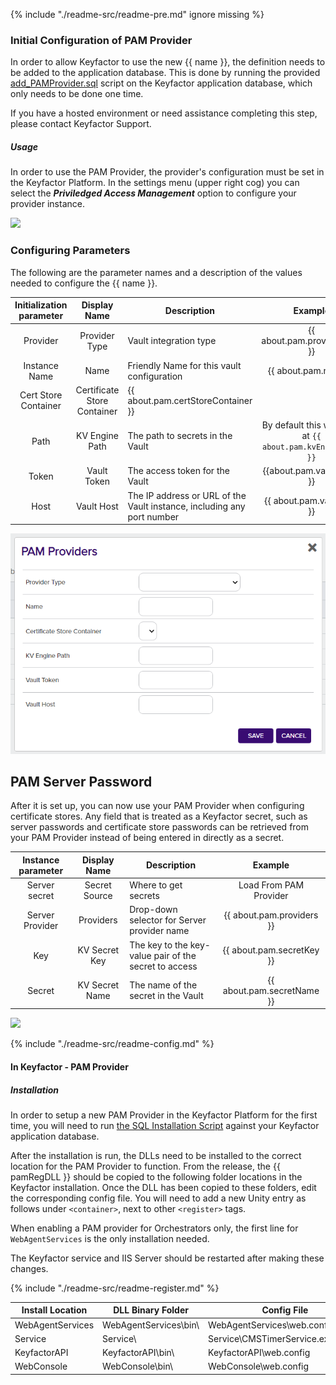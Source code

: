 {% include "./readme-src/readme-pre.md" ignore missing %}


### Initial Configuration of PAM Provider
In order to allow Keyfactor to use the new {{ name }}, the definition needs to be added to the application database.
This is done by running the provided [add_PAMProvider.sql](./add_PAMProvider.sql) script on the Keyfactor application database, which only needs to be done one time.

If you have a hosted environment or need assistance completing this step, please contact Keyfactor Support.

##### Usage
In order to use the PAM Provider, the provider's configuration must be set in the Keyfactor Platform. In the settings menu (upper right cog) you can select the ___Priviledged Access Management___ option to configure your provider instance.

![](./actions/images/setting.png)

### Configuring Parameters
The following are the parameter names and a description of the values needed to configure the {{ name }}.

| Initialization parameter | Display Name | Description | Example | 
| :---: | :---: | --- | :---: | 
| Provider | Provider Type | Vault integration type | {{ about.pam.providerType }} |
| Instance Name | Name | Friendly Name for this vault configuration | {{ about.pam.name }} |
| Cert Store Container | Certificate Store Container | {{ about.pam.certStoreContainer }} |
| Path | KV Engine Path | The path to secrets in the Vault | By default this would be at `{{ about.pam.kvEnginePath }}` |
| Token | Vault Token | The access token for the Vault | {{about.pam.vaultToken }} |
| Host | Vault Host | The IP address or URL of the Vault instance, including any port number | {{ about.pam.vaultHost }}  |

![](./images/config.png)


## PAM Server Password 
After it is set up, you can now use your PAM Provider when configuring certificate stores. Any field that is treated as a Keyfactor secret, such as server passwords and certificate store passwords can be retrieved from your PAM Provider instead of being entered in directly as a secret.

| Instance parameter | Display Name | Description | Example | 
| :---: | :---: | --- | :---: | 
| Server secret | Secret Source | Where to get secrets | Load From PAM Provider |
| Server Provider | Providers | Drop-down selector for Server provider name | {{ about.pam.providers }} |
| Key | KV Secret Key | The key to the key-value pair of the secret to access | {{ about.pam.secretKey }}  |
| Secret | KV Secret Name | The name of the secret in the Vault | {{ about.pam.secretName }} |

![](../../actions/images/password.png)


{% include "./readme-src/readme-config.md" %}

#### In Keyfactor - PAM Provider
##### Installation
In order to setup a new PAM Provider in the Keyfactor Platform for the first time, you will need to run [the SQL Installation Script](./add_PAMProvider.sql) against your Keyfactor application database.

After the installation is run, the DLLs need to be installed to the correct location for the PAM Provider to function. From the release, the {{ pamRegDLL }} should be copied to the following folder locations in the Keyfactor installation. Once the DLL has been copied to these folders, edit the corresponding config file. You will need to add a new Unity entry as follows under `<container>`, next to other `<register>` tags.

When enabling a PAM provider for Orchestrators only, the first line for `WebAgentServices` is the only installation needed.

The Keyfactor service and IIS Server should be restarted after making these changes.

{% include "./readme-src/readme-register.md" %}

| Install Location | DLL Binary Folder | Config File |
| --- | --- | --- |
| WebAgentServices | WebAgentServices\bin\ | WebAgentServices\web.config |
| Service | Service\ | Service\CMSTimerService.exe.config |
| KeyfactorAPI | KeyfactorAPI\bin\ | KeyfactorAPI\web.config |
| WebConsole | WebConsole\bin\ | WebConsole\web.config |

